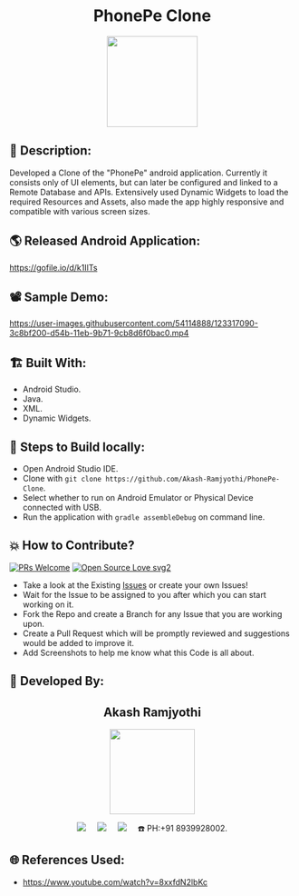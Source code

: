 <h1 align="center">PhonePe Clone</h1>

<p align="center">
<img src="https://user-images.githubusercontent.com/54114888/123316386-655fb780-d54a-11eb-8bdf-35518a3cdd83.png" width="160" height="160">
</p>

## 📜 Description:
Developed a Clone of the "PhonePe" android application. Currently it consists only of UI elements, but can later be configured and linked to a Remote Database and APIs. Extensively used Dynamic Widgets to load the required Resources and Assets, also made the app highly responsive and compatible with various screen sizes.

## 🌎 Released Android Application:
https://gofile.io/d/k1IlTs

## 📽 Sample Demo:
https://user-images.githubusercontent.com/54114888/123317090-3c8bf200-d54b-11eb-9b71-9cb8d6f0bac0.mp4

## 🏗 Built With:
- Android Studio.
- Java.
- XML.
- Dynamic Widgets.

## 🧪 Steps to Build locally:
- Open Android Studio IDE.
- Clone with `git clone https://github.com/Akash-Ramjyothi/PhonePe-Clone`.
- Select whether to run on Android Emulator or Physical Device connected with USB.
- Run the application with `gradle assembleDebug` on command line.

## 💥 How to Contribute?

[![PRs Welcome](https://img.shields.io/badge/PRs-welcome-brightgreen.svg?style=flat-square)](http://makeapullrequest.com)
[![Open Source Love svg2](https://badges.frapsoft.com/os/v2/open-source.svg?v=103)](https://github.com/ellerbrock/open-source-badges/) 

- Take a look at the Existing [Issues](https://github.com/Akash-Ramjyothi/PhonePe-Clone/issues) or create your own Issues!
- Wait for the Issue to be assigned to you after which you can start working on it.
- Fork the Repo and create a Branch for any Issue that you are working upon.
- Create a Pull Request which will be promptly reviewed and suggestions would be added to improve it.
- Add Screenshots to help me know what this Code is all about.

## 👦 Developed By:
<h2 align="center">Akash Ramjyothi</h2>
<p align="center">
  <a href="https://github.com/Akash-Ramjyothi"><img src="https://avatars.githubusercontent.com/u/54114888?v=4" width=150px height=150px /></a> 
    
<p align="center">
  <a target="_blank"href="https://www.linkedin.com/in/akash-ramjyothi/"><img src="https://img.shields.io/badge/linkedin-%230077B5.svg?&style=for-the-badge&logo=linkedin&logoColor=white" /></a>&nbsp;&nbsp;&nbsp;&nbsp;
  <a href="mailto:akash.ramjyothi@gmail.com?subject=Hello%20Akash,%20From%20Github"><img src="https://img.shields.io/badge/gmail-%23D14836.svg?&style=for-the-badge&logo=gmail&logoColor=white" /></a>&nbsp;&nbsp;&nbsp;&nbsp;
  <a href="https://www.instagram.com/akash.ramjyothi/"><img src="https://img.shields.io/badge/instagram-%23D14836.svg?&style=for-the-badge&logo=instagram&logoColor=pink" /></a>&nbsp;&nbsp;&nbsp;&nbsp;
  ☎️ PH:+91 8939928002.
</p>

## 🌐 References Used:
- https://www.youtube.com/watch?v=8xxfdN2lbKc
